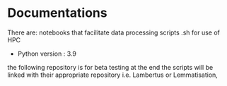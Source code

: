 # Documentations
There are: 
notebooks that facilitate data processing
scripts .sh for use of HPC
* Python version : 3.9

the following repository is for beta testing at the end the scripts will be linked with their appropriate repository i.e. Lambertus or Lemmatisation,
